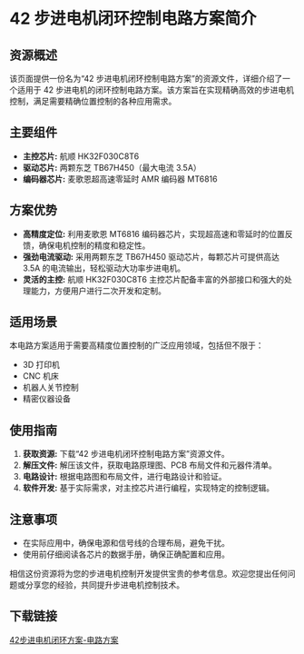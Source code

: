 # 42 步进电机闭环控制电路方案简介

## 资源概述

该页面提供一份名为“42 步进电机闭环控制电路方案”的资源文件，详细介绍了一个适用于 42 步进电机的闭环控制电路方案。该方案旨在实现精确高效的步进电机控制，满足需要精确位置控制的各种应用需求。

## 主要组件

- **主控芯片:** 航顺 HK32F030C8T6
- **驱动芯片:** 两颗东芝 TB67H450（最大电流 3.5A）
- **编码器芯片:** 麦歌恩超高速零延时 AMR 编码器 MT6816

## 方案优势

- **高精度定位:** 利用麦歌恩 MT6816 编码器芯片，实现超高速和零延时的位置反馈，确保电机控制的精度和稳定性。
- **强劲电流驱动:** 采用两颗东芝 TB67H450 驱动芯片，每颗芯片可提供高达 3.5A 的电流输出，轻松驱动大功率步进电机。
- **灵活的主控:** 航顺 HK32F030C8T6 主控芯片配备丰富的外部接口和强大的处理能力，方便用户进行二次开发和定制。

## 适用场景

本电路方案适用于需要高精度位置控制的广泛应用领域，包括但不限于：

- 3D 打印机
- CNC 机床
- 机器人关节控制
- 精密仪器设备

## 使用指南

1. **获取资源:** 下载“42 步进电机闭环控制电路方案”资源文件。
2. **解压文件:** 解压该文件，获取电路原理图、PCB 布局文件和元器件清单。
3. **电路设计:** 根据电路图和布局文件，进行电路设计和验证。
4. **软件开发:** 基于实际需求，对主控芯片进行编程，实现特定的控制逻辑。

## 注意事项

- 在实际应用中，确保电源和信号线的合理布局，避免干扰。
- 使用前仔细阅读各芯片的数据手册，确保正确配置和应用。

相信这份资源将为您的步进电机控制开发提供宝贵的参考信息。欢迎您提出任何问题或分享您的经验，共同提升步进电机控制技术。

## 下载链接

[42步进电机闭环方案-电路方案](https://pan.quark.cn/s/a28a2d4969e6)